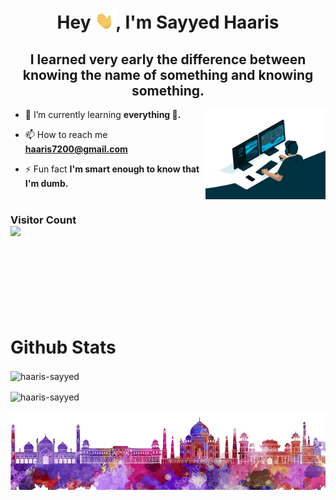 <h1 align="center">Hey <img src="src/hand.gif" height=32px>, I'm Sayyed Haaris</h1>
<h2 align="center">I learned very early the difference between knowing the name of something and knowing something.</h2>
<img width="38%" align="right" alt="Github" src="src/giphy.gif" style="max-width: 100%;">

- 🌱 I’m currently learning **everything 🤣.**

- 📫 How to reach me **haaris7200@gmail.com**

- ⚡ Fun fact **I'm smart enough to know that I'm dumb.**
<br /><br />
<h3> 
  Visitor Count <br>
  <img src="https://profile-counter.glitch.me/Haaris-Sayyed/count.svg" />
</h3>

<br /><br /><br /><br /><br /><br />

<h1>Github Stats</h1>
<p><img align="center" src="https://github-readme-stats.vercel.app/api?username=haaris-sayyed&show_icons=true&locale=en&theme=tokyonight" alt="haaris-sayyed" /></p>

<p><img align="center" src="https://github-readme-streak-stats.herokuapp.com/?user=haaris-sayyed&theme=tokyonight" alt="haaris-sayyed" /></p>

<img src="src/final.png">




